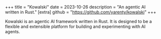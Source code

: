 +++
title = "Kowalski"
date = 2023-10-26
description = "An agentic AI written in Rust."
[extra]
github = "https://github.com/yarenty/kowalski"
+++

Kowalski is an agentic AI framework written in Rust. It is designed to be a flexible and extensible platform for building and experimenting with AI agents.